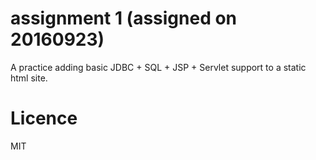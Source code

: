 # assignment 1 (assigned on 20160923)
A practice adding basic JDBC + SQL + JSP + Servlet support to a static html site.

# Licence
MIT
